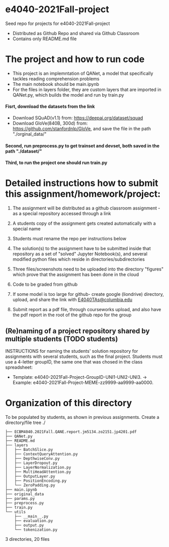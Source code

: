 # e4040-2021Fall-project
Seed repo for projects for e4040-2021Fall-project
  - Distributed as Github Repo and shared via Github Classroom
  - Contains only README.md file

# The project and how to run code
  - This project is an implemntation of QANet, a model that specifically tackles reading comprehension problems
  - The main notebook should be main.ipynb
  - For the files in layers folder, they are custom layers that are imported in QANet.py, which builds the model and run by train.py
  #### Fisrt, download the datasets from the link 
  - Download SQuAD(v1.1) from: https://deepai.org/dataset/squad 
  - Download GloVe(840B, 300d) from: https://github.com/stanfordnlp/GloVe, and save the file in the path "./orginal_data/"
  #### Second, run preprocess.py to get trainset and devset, both saved in the path "./dataset/"
  #### Third, to run the project one should run train.py

  
# Detailed instructions how to submit this assignment/homework/project:
1. The assignment will be distributed as a github classroom assignment - as a special repository accessed through a link

2. A students copy of the assignment gets created automatically with a special name
3. Students must rename the repo per instructions below

4. The solution(s) to the assignment have to be submitted inside that repository as a set of "solved" Jupyter Notebook(s), and several modified python files which reside in directories/subdirectories

5. Three files/screenshots need to be uploaded into the directory "figures" which prove that the assignment has been done in the cloud

6. Code to be graded from github

7. If some model is too large for github- create google (liondrive) directory, upload, and share the link with E4040TAs@columbia.edu

8. Submit report as a pdf file, through courseworks upload, and also have the pdf report in the root of the github repo for the group


## (Re)naming of a project repository shared by multiple students (TODO students)
INSTRUCTIONS for naming the students' solution repository for assignments with several students, such as the final project. Students must use a 4-letter groupID, the same one that was chosed in the class spreadsheet: 
* Template: e4040-2021Fall-Project-GroupID-UNI1-UNI2-UNI3. -> Example: e4040-2021Fall-Project-MEME-zz9999-aa9999-aa0000.

# Organization of this directory
To be populated by students, as shown in previous assignments.
Create a directory/file tree
./
```
├── ECBM4040.2021Fall.QANE.report.jm5134.zo2151.jp4201.pdf
├── QANet.py
├── README.md
├── layers
│   ├── BatchSlice.py
│   ├── ContextQueryAttention.py
│   ├── DepthwiseConv.py
│   ├── LayerDropout.py
│   ├── LayerNormalization.py
│   ├── MultiHeadAttention.py
│   ├── OutputLayer.py
│   ├── PositionEncoding.py
│   └── ZeroPadding.py
├── main.ipynb
├── original_data
├── params.py
├── preprocess.py
├── train.py
└── utils
    ├── __main__.py
    ├── evaluation.py
    ├── output.py
    └── tokenization.py
```
3 directories, 20 files

